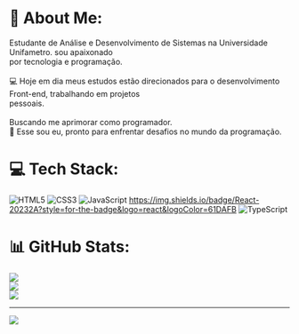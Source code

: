 # 💫 About Me:
Estudante de Análise e Desenvolvimento de Sistemas na Universidade Unifametro. sou apaixonado<br>por tecnologia e programação.<br><br>💻 Hoje em dia meus estudos estão direcionados para o desenvolvimento Front-end, trabalhando em projetos<br>pessoais.<br><br>Buscando me aprimorar como programador.<br>🚀 Esse sou eu, pronto para enfrentar desafios no mundo da programação.


# 💻 Tech Stack:
![HTML5](https://img.shields.io/badge/html5-%23E34F26.svg?style=for-the-badge&logo=html5&logoColor=white) ![CSS3](https://img.shields.io/badge/css3-%231572B6.svg?style=for-the-badge&logo=css3&logoColor=white) ![JavaScript](https://img.shields.io/badge/javascript-%23323330.svg?style=for-the-badge&logo=javascript&logoColor=%23F7DF1E) https://img.shields.io/badge/React-20232A?style=for-the-badge&logo=react&logoColor=61DAFB ![TypeScript](https://img.shields.io/badge/typescript-%23007ACC.svg?style=for-the-badge&logo=typescript&logoColor=white)
# 📊 GitHub Stats:
![](https://github-readme-stats.vercel.app/api?username=pedrolucasz7&theme=radical&hide_border=true&include_all_commits=false&count_private=false)<br/>
![](https://github-readme-streak-stats.herokuapp.com/?user=pedrolucasz7&theme=radical&hide_border=true)<br/>
![](https://github-readme-stats.vercel.app/api/top-langs/?username=pedrolucasz7&theme=radical&hide_border=true&include_all_commits=false&count_private=false&layout=compact)

---
[![](https://visitcount.itsvg.in/api?id=pedrolucasz7&icon=3&color=12)](https://visitcount.itsvg.in)

<!-- Proudly created with GPRM ( https://gprm.itsvg.in ) -->
